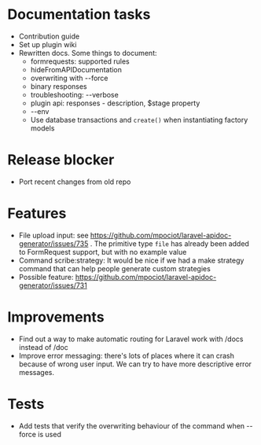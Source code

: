 # Documentation tasks
- Contribution guide
- Set up plugin wiki
- Rewritten docs. Some things to document:
  - formrequests: supported rules
  - hideFromAPIDocumentation
  - overwriting with --force
  - binary responses
  - troubleshooting: --verbose
  - plugin api: responses - description, $stage property
  - --env
  - Use database transactions and `create()` when instantiating factory models

# Release blocker
- Port recent changes from old repo

# Features
- File upload input: see https://github.com/mpociot/laravel-apidoc-generator/issues/735 . The primitive type `file` has already been added to FormRequest support, but with no example value
- Command scribe:strategy: It would be nice if we had a make strategy command that can help people generate custom strategies
- Possible feature: https://github.com/mpociot/laravel-apidoc-generator/issues/731

# Improvements
- Find out a way to make automatic routing for Laravel work with /docs instead of /doc
- Improve error messaging: there's lots of places where it can crash because of wrong user input. We can try to have more descriptive error messages.

# Tests
- Add tests that verify the overwriting behaviour of the command when --force is used


